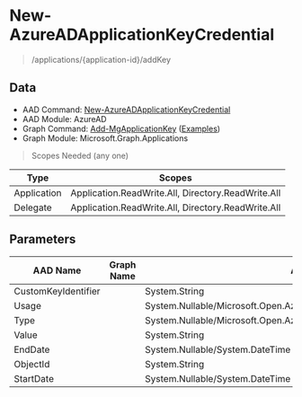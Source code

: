 # New-AzureADApplicationKeyCredential

> /applications/{application-id}/addKey

## Data

+ AAD Command: [New-AzureADApplicationKeyCredential](https://docs.microsoft.com/en-us/powershell/module/AzureAD/New-AzureADApplicationKeyCredential)
+ AAD Module: AzureAD
+ Graph Command: [Add-MgApplicationKey](https://docs.microsoft.com/en-us/powershell/module/Microsoft.Graph.Applications/Add-MgApplicationKey) ([Examples](https://github.com/orgs/msgraph/discussions?discussions_q=Add-MgApplicationKey))
+ Graph Module: Microsoft.Graph.Applications

> Scopes Needed (any one)

|Type|Scopes|
|---|---|
|Application|Application.ReadWrite.All, Directory.ReadWrite.All|
|Delegate|Application.ReadWrite.All, Directory.ReadWrite.All|

## Parameters

|AAD Name|Graph Name|AAD Type|Graph Type|Infos|
|---|---|---|---|---|
|CustomKeyIdentifier||System.String|||
|Usage||System.Nullable/Microsoft.Open.AzureAD.Graph.PowerShell.Custom.KeyUsage|||
|Type||System.Nullable/Microsoft.Open.AzureAD.Graph.PowerShell.Custom.KeyType|||
|Value||System.String|||
|EndDate||System.Nullable/System.DateTime|||
|ObjectId||System.String|||
|StartDate||System.Nullable/System.DateTime|||

